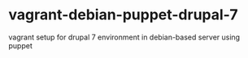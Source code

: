 vagrant-debian-puppet-drupal-7
==============================

vagrant setup for drupal 7 environment in debian-based server using puppet
